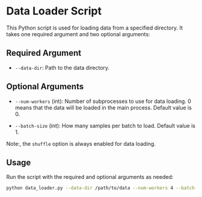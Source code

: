 # Data Loader Script

This Python script is used for loading data from a specified directory. It takes one required argument and two optional arguments:

## Required Argument

- `--data-dir`: Path to the data directory.

## Optional Arguments

- `--num-workers` (int): Number of subprocesses to use for data loading. 0 means that the data will be loaded in the main process. Default value is 0.

- `--batch-size` (int): How many samples per batch to load. Default value is 1.

Note:, the `shuffle` option is always enabled for data loading.

## Usage

Run the script with the required and optional arguments as needed:

```bash
python data_loader.py --data-dir /path/to/data --num-workers 4 --batch-size 32
```
